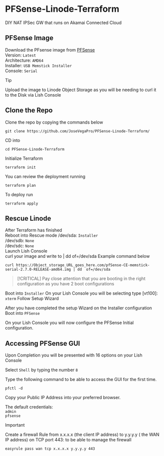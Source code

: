 # PFSense-Linode-Terraform
DIY NAT IPSec GW that runs on Akamai Connected Cloud

## PFSense Image
Download the PFsense image from [PFSense](https://www.pfsense.org/download/)  
Version: `Latest`  
Architecture: `AMD64`    
Installer: `USB Memstick Installer`  
Console: `Serial`  

> [!TIP]
> Upload the image to Linode Object Storage as you will be needing to curl it to the Disk via Lish Console
## Clone the Repo
Clone the repo by copying the commands below  
```
git clone https://github.com/JoseVegaPro/PFSense-Linode-Terraform/
```
CD into 
```
cd PFSense-Linode-Terraform
```
Initialize Terraform  
```
terraform init
```
You can review the deployment running  
```
terraform plan
```
To deploy run  
```
terraform apply
```

## Rescue Linode
After Terraform has finished  
Reboot into Rescue mode
/dev/sda: `Installer`  
/dev/sdb: `None`  
/dev/sdc: `None`  
Launch Lish Console  
curl your image and write to | dd  of=/dev/sda 
Example command below
```
curl https://Object_storage_URL_goes_here.com/pfSense-CE-memstick-serial-2.7.0-RELEASE-amd64.img | dd  of=/dev/sda
```
>[!CRITICAL]
> Pay close attention that you are booting in the right configuration as you have 2 boot configurations

Boot into `Installer` 
On your Lish Console you will be selecting type [vt100]: `xterm` Follow Setup Wizard  

After you have completed the setup Wizard on the Installer configuration Boot into `PFSense`  

On your Lish Console you will now configure the PFSense Initial configuration.  

## Accessing PFSense GUI
Upon Completion you will be presented with 16 options on your Lish Console  

Select `Shell` by typing the number `8`  

Type the following command to be able to access the GUI for the first time.
```
pfctl -d
```

Copy your Public IP Address into your preferred browser.  

The default credentials:  
`admin`  
`pfsense`  

>[!IMPORTANT]
>Create a firewall Rule from x.x.x.x (the client IP address) to y.y.y.y ( the WAN IP address) on TCP port 443: to be able to manage the firewall
 ```
 easyrule pass wan tcp x.x.x.x y.y.y.y 443  
 ```
